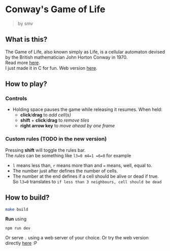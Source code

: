# Conway's Game of Life
> by smv
## What is this?
The Game of Life, also known simply as Life, is a cellular automaton devised by the British mathematician John Horton Conway in 1970.  
Read more <a target="_blank" href="https://en.wikipedia.org/wiki/Conway%27s_Game_of_Life">here</a>.  
I just made it in C for fun.
Web version <a target="_blank" href="https://s-mv.github.io/game-of-life/">here</a>.
## How to play?
### Controls
- Holding space pauses the game while releasing it resumes. When held:
  - **click**/**drag** to _add cell(s)_
  - **shift** + **click**/**drag** to _remove tiles_
  - **right arrow key** to _move ahead by one frame_

### Custom rules (TODO in the new version)
Pressing **shift** will toggle the rules bar.  
The _rules_ can be something like `l3=0 m4=1 =6=0` for example
- `l` means less than, `r` means more than and `=` means, well, equal to.
- The number just after defines the number of cells.
- The number at the end defines if a cell should be alive or dead if true.
So `l3=0` translates to `if less than 3 neighbours, cell should be dead`

## How to build?
```bash
make build
```
**Run** using
```
npm run dev
```

Or serve `.` using a web server of your choice.
Or try the web version directly <a target="_blank" href="https://s-mv.github.io/game-of-life/">here</a> :P
